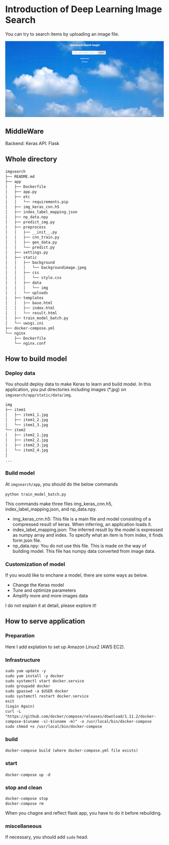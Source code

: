 # Introduction of Deep Learning Image Search

You can try to search items by uploading an image file.

![Demo](https://raw.githubusercontent.com/tiruka/files/master/imgsearch/imageserach_demo.gif)

## MiddleWare

Backend: Keras
API: Flask

## Whole directory

```shell
imgsearch
├── README.md
├── app
│   ├── Dockerfile
│   ├── app.py
│   ├── etc
│   │   └── requirements.pip
│   ├── img_keras_cnn.h5
│   ├── index_label_mapping.json
│   ├── np_data.npy
│   ├── predict_img.py
│   ├── preprocess
│   │   ├── __init__.py
│   │   ├── cnn_train.py
│   │   ├── gen_data.py
│   │   └── predict.py
│   ├── settings.py
│   ├── static
│   │   ├── background
│   │   │   └── backgroundimage.jpeg
│   │   ├── css
│   │   │   └── style.css
│   │   ├── data
│   │   │   └── img
│   │   └── uploads
│   ├── templates
│   │   ├── base.html
│   │   ├── index.html
│   │   └── result.html
│   ├── train_model_batch.py
│   └── uwsgi.ini
├── docker-compose.yml
└── nginx
    ├── Dockerfile
    └── nginx.conf
```

## How to build model

### Deploy data

You should deploy data to make Keras to learn and build model.
In this application, you put directories including images (*.jpg) on `imgsearch/app/static/data/img`.

```shell
img
├── item1
│   ├── item1_1.jpg
│   ├── item1_2.jpg
│   └── item1_3.jpg
└── item2
│   ├── item2_1.jpg
│   ├── item2_2.jpg
│   ├── item2_3.jpg
│   └── item2_4.jpg
│
...
```

### Build model

At `imgsearch/app`, you should do the below commands

```python train_model_batch.py```

This commands make three files img_keras_cnn.h5, index_label_mapping.json, and np_data.npy.

- img_keras_cnn.h5: This file is a main file and model consisting of a compressed result of keras. When inferring, an application loads it.
- index_label_mapping.json: The inferred result by the model is expressed as numpy array and index. To specify what an item is from index, it finds form json file.
- np_data.npy: You do not use this file. This is made on the way of building model. This file has numpy data converted from image data.

### Customization of model

If you would like to enchane a model, there are some ways as below.

- Change the Keras model
- Tune and optimize parameters
- Amplify more and more images data

I do not explain it at detail, please explore it!

## How to serve application

### Preparation

Here I add explation to set up Amazon Linux2 (AWS EC2).

### Infrastructure

```shell
sudo yum update -y
sudo yum install -y docker
sudo systemctl start docker.service
sudo groupadd docker
sudo gpasswd -a $USER docker
sudo systemctl restart docker.service
exit
(Login Again)
curl -L "https://github.com/docker/compose/releases/download/1.11.2/docker-compose-$(uname -s)-$(uname -m)" -o /usr/local/bin/docker-compose
sudo chmod +x /usr/local/bin/docker-compose
```

### build

`docker-compose build (where docker-compose.yml file exists)`

### start

`docker-compose up -d`

### stop and clean

```shell
docker-compose stop
docker-compose rm
```

When you chagne and reflect flask app, you have to do it before rebuilding.

### miscellaneous

If necessary, you should add `sudo` head.
